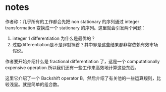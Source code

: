 # notes

作者称：几乎所有的工作都会先把 non stationary 的序列通过 integer transformation 变换成一个 stationary 的序列。这里就会引发两个问题：

1. integer 1 differentiation 为什么是最优的？
2. 过度differentiation是不是罪魁祸首？其中罪是这些结果都非常依赖有效市场假说。

作者要开始介绍什么是 fractional differentiation 了，这是一个 computationally expensive operation 所以我们还有一些工作来高效地计算这些东西。

这里它介绍了一个 Backshift operator B，然后介绍了有关他的一些运算规则，比较浅显。就是简单的组合数。